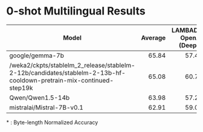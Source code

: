 # 0-shot Multilingual Results
|                                                        Model                                                        | Average | LAMBADA OpenAI (DeepL) | xCOPA | xStoryCloze | xWinograd |
| ------------------------------------------------------------------------------------------------------------------- | ------: | ---------------------: | ----: | ----------: | --------: |
| google/gemma-7b                                                                                                     |   65.84 |                  57.42 | 63.78 |       64.93 |     77.24 |
| /weka2/ckpts/stablelm_2_release/stablelm-2-12b/candidates/stablelm-2-13b-hf-cooldown-pretrain-mix-continued-step19k |   65.08 |                  60.73 | 62.82 |       61.42 |     75.37 |
| Qwen/Qwen1.5-14b                                                                                                    |   63.98 |                  57.22 | 61.49 |       61.78 |     75.44 |
| mistralai/Mistral-7B-v0.1                                                                                           |   62.91 |                  59.09 | 56.65 |       59.36 |     76.55 |

\* : Byte-length Normalized Accuracy
